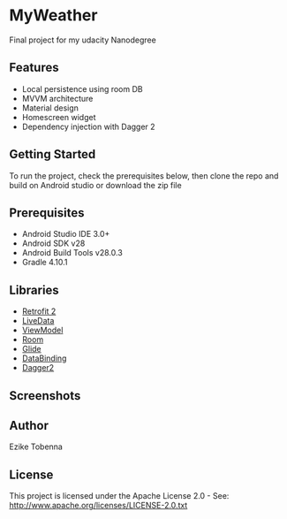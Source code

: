 # MyWeather
Final project for my udacity Nanodegree

## Features
* Local persistence using room DB
* MVVM architecture 
* Material design
* Homescreen widget
* Dependency injection with Dagger 2

## Getting Started
To run the project, check the prerequisites below, then clone the repo and build
 on Android studio or download the zip file

## Prerequisites
*   Android Studio IDE 3.0+
*   Android SDK v28
*   Android Build Tools v28.0.3
*   Gradle 4.10.1

## Libraries
*   [Retrofit 2](https://github.com/square/retrofit)
*   [LiveData](https://developer.android.com/topic/libraries/architecture/livedata)
*   [ViewModel](https://developer.android.com/topic/libraries/architecture/viewmodel)
*   [Room](https://developer.android.com/topic/libraries/architecture/room)
*   [Glide](https://github.com/bumptech/glide)
*   [DataBinding](https://developer.android.com/topic/libraries/data-binding)
*   [Dagger2](https://google.github.io/dagger/users-guide)

<h2 align="left">Screenshots</h2>
<h4 align="center">

## Author
Ezike Tobenna

## License
This project is licensed under the Apache License 2.0 - See: http://www.apache.org/licenses/LICENSE-2.0.txt

